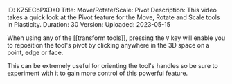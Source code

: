 ID: KZ5ECbPXDa0
Title: Move/Rotate/Scale: Pivot
Description: This video takes a quick look at the Pivot feature for the Move, Rotate and Scale tools in Plasticity.
Duration: 30
Version: 
Uploaded: 2023-05-15

When using any of the [[transform tools]], pressing the `V` key will enable you to reposition the tool's pivot by clicking anywhere in the 3D space on a point, edge or face.

This can be extremely useful for orienting the tool's handles so be sure to experiment with it to gain more control of this powerful feature.

